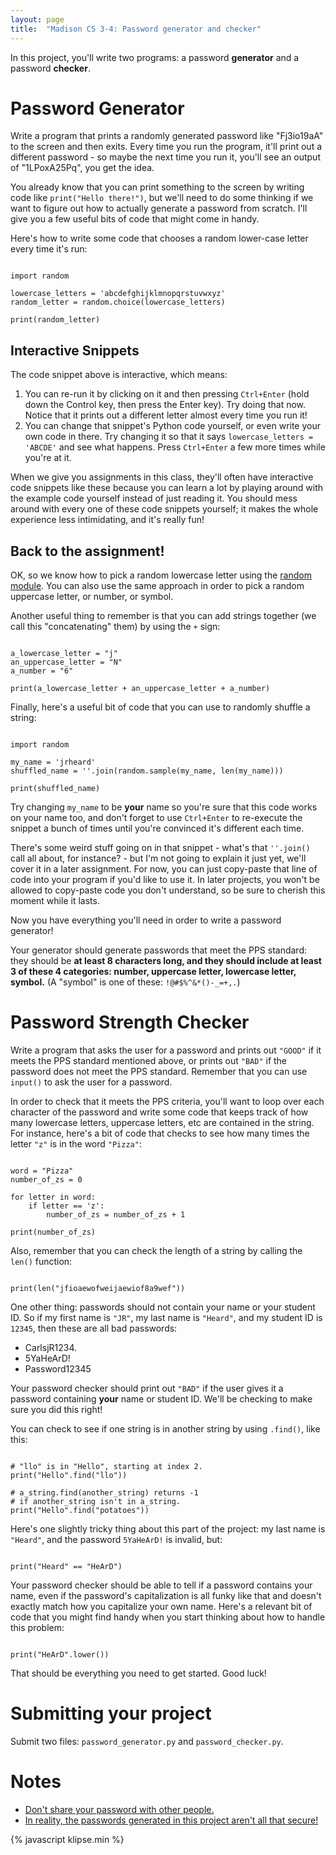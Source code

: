 ```yaml
---
layout: page
title:  "Madison CS 3-4: Password generator and checker"
---
```


In this project, you'll write two programs: a password **generator** and a password **checker**.

Password Generator
==================

Write a program that prints a randomly generated password like "Fj3io19aA" to the screen and then exits. Every time you run the program, it'll print out a different password - so maybe the next time you run it, you'll see an output of "1LPoxA25Pq", you get the idea.

You already know that you can print something to the screen by writing code like `print("Hello there!")`, but we'll need to do some thinking if we want to figure out how to actually generate a password from scratch. I'll give you a few useful bits of code that might come in handy.

Here's how to write some code that chooses a random lower-case letter every time it's run:

<pre><code class="py">
import random

lowercase_letters = 'abcdefghijklmnopqrstuvwxyz'
random_letter = random.choice(lowercase_letters)

print(random_letter)
</code></pre>

Interactive Snippets
--------------------

The code snippet above is interactive, which means:

1. You can re-run it by clicking on it and then pressing `Ctrl+Enter` (hold down the Control key, then press the Enter key). Try doing that now. Notice that it prints out a different letter almost every time you run it!
1. You can change that snippet's Python code yourself, or even write your own code in there. Try changing it so that it says `lowercase_letters = 'ABCDE'` and see what happens. Press `Ctrl+Enter` a few more times while you're at it.

When we give you assignments in this class, they'll often have interactive code snippets like these because you can learn a lot by playing around with the example code yourself instead of just reading it. You should mess around with every one of these code snippets yourself; it makes the whole experience less intimidating, and it's really fun!

Back to the assignment!
-----------------------

OK, so we know how to pick a random lowercase letter using the [random module](https://docs.python.org/2/library/random.html). You can also use the same approach in order to pick a random uppercase letter, or number, or symbol.

Another useful thing to remember is that you can add strings together (we call this "concatenating" them) by using the `+` sign:

<pre><code class="py">
a_lowercase_letter = "j"
an_uppercase_letter = "N"
a_number = "6"

print(a_lowercase_letter + an_uppercase_letter + a_number)
</code></pre>

Finally, here's a useful bit of code that you can use to randomly shuffle a string:

<pre><code class="py">
import random

my_name = 'jrheard'
shuffled_name = ''.join(random.sample(my_name, len(my_name)))

print(shuffled_name)
</code></pre>

Try changing `my_name` to be **your** name so you're sure that this code works on your name too, and don't forget to use `Ctrl+Enter` to re-execute the snippet a bunch of times until you're convinced it's different each time.

There's some weird stuff going on in that snippet - what's that `''.join()` call all about, for instance? - but I'm not going to explain it just yet, we'll cover it in a later assignment. For now, you can just copy-paste that line of code into your program if you'd like to use it. In later projects, you won't be allowed to copy-paste code you don't understand, so be sure to cherish this moment while it lasts.

Now you have everything you'll need in order to write a password generator!

Your generator should generate passwords that meet the PPS standard: they should be **at least 8 characters long, and they should include at least 3 of these 4 categories: number, uppercase letter, lowercase letter, symbol.** (A "symbol" is one of these: `!@#$%^&*()-_=+,.`)


Password Strength Checker
=========================

Write a program that asks the user for a password and prints out `"GOOD"` if it meets the PPS standard mentioned above, or prints out `"BAD"` if the password does not meet the PPS standard. Remember that you can use `input()` to ask the user for a password.

In order to check that it meets the PPS criteria, you'll want to loop over each character of the password and write some code that keeps track of how many lowercase letters, uppercase letters, etc are contained in the string. For instance, here's a bit of code that checks to see how many times the letter `"z"` is in the word `"Pizza"`:

<pre><code class="py">
word = "Pizza"
number_of_zs = 0

for letter in word:
    if letter == 'z':
	    number_of_zs = number_of_zs + 1

print(number_of_zs)
</code></pre>

Also, remember that you can check the length of a string by calling the `len()` function:
<pre><code class="py">
print(len("jfioaewofweijaewiof8a9wef"))
</code></pre>

One other thing: passwords should not contain your name or your student ID. So if my first name is `"JR"`, my last name is `"Heard"`, and my student ID is `12345`, then these are all bad passwords:

* CarlsjR1234.
* 5YaHeArD!
* Password12345

Your password checker should print out `"BAD"` if the user gives it a password containing **your** name or student ID. We'll be checking to make sure you did this right!

You can check to see if one string is in another string by using `.find()`, like this:

<pre><code class="py">
# "llo" is in "Hello", starting at index 2.
print("Hello".find("llo"))

# a_string.find(another_string) returns -1
# if another_string isn't in a_string.
print("Hello".find("potatoes"))
</code></pre>

Here's one slightly tricky thing about this part of the project: my last name is `"Heard"`, and the password `5YaHeArD!` is invalid, but:

<pre><code class="py">
print("Heard" == "HeArD")
</code></pre>

Your password checker should be able to tell if a password contains your name, even if the password's capitalization is all funky like that and doesn't exactly match how you capitalize your own name. Here's a relevant bit of code that you might find handy when you start thinking about how to handle this problem:

<pre><code class="py">
print("HeArD".lower())
</code></pre>

That should be everything you need to get started. Good luck!

Submitting your project
=======================

Submit two files: `password_generator.py` and `password_checker.py`.

Notes
=====

* [Don't share your password with other people.](http://bash.org/?244321)
* [In reality, the passwords generated in this project aren't all that secure!](https://xkcd.com/936/)


<script>
window.klipse_settings = {
	selector_eval_python_client: '.py',
	codemirror_options_in: {
		theme: "friendship-bracelet"
	},
	codemirror_options_out: {
		theme: "friendship-bracelet"
	}
};
</script>
{% javascript klipse.min %}
